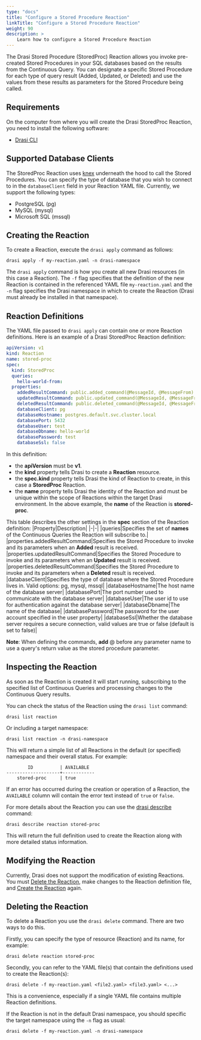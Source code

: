 ```yaml
---
type: "docs"
title: "Configure a Stored Procedure Reaction"
linkTitle: "Configure a Stored Procedure Reaction"
weight: 90
description: >
    Learn how to configure a Stored Procedure Reaction
---
```


The Drasi Stored Procedure (StoredProc) Reaction allows you invoke pre-created Stored Procedures in your SQL databases based on the results from the Continuous Query. You can designate a specific Stored Procedure for each type of query result (Added, Updated, or Deleted) and use the values from these results as parameters for the Stored Procedure being called.



## Requirements
On the computer from where you will create the Drasi StoredProc Reaction, you need to install the following software:
- [Drasi CLI](/reference/command-line-interface/) 

## Supported Database Clients
The StoredProc Reaction uses [knex](https://knexjs.org/) underneath the hood to call the Stored Procedures. You can specify the type of database that you wish to connect to in the `databaseClient` field in your Reaction YAML file. Currently, we support the following types:
- PostgreSQL (pg)
- MySQL (mysql)
- Microsoft SQL (mssql)


## Creating the Reaction
To create a Reaction, execute the `drasi apply` command as follows:

```text
drasi apply -f my-reaction.yaml -n drasi-namespace
```

The `drasi apply` command is how you create all new Drasi resources (in this case a Reaction). The `-f` flag specifies that the definition of the new Reaction is contained in the referenced YAML file `my-reaction.yaml` and the `-n` flag specifies the Drasi namespace in which to create the Reaction (Drasi must already be installed in that namespace).


## Reaction Definitions
The YAML file passed to `drasi apply` can contain one or more Reaction definitions. Here is an example of a Drasi StoredProc Reaction definition:

```yaml {#stored-proc}
apiVersion: v1
kind: Reaction
name: stored-proc
spec:
  kind: StoredProc
  queries:
    hello-world-from:
  properties:
    addedResultCommand: public.added_command(@MessageId, @MessageFrom)
    updatedResultCommand: public.updated_command(@MessageId, @MessageFrom)
    deletedResultCommand: public.deleted_command(@MessageId, @MessageFrom)
    databaseClient: pg
    databaseHostname: postgres.default.svc.cluster.local
    databasePort: 5432
    databaseUser: test
    databaseDbname: hello-world
    databasePassword: test 
    databaseSsl: false
```

In this definition: 
- the **apiVersion** must be **v1**.
- the **kind** property tells Drasi to create a **Reaction** resource.
- the **spec.kind** property tells Drasi the kind of Reaction to create, in this case a **StoredProc** Reaction. 
- the **name** property tells Drasi the identity of the Reaction and must be unique within the scope of Reactions within the target Drasi environment. In the above example, the **name** of the Reaction is **stored-proc**.

This table describes the other settings in the **spec** section of the Reaction definition:
|Property|Description|
|-|-|
|queries|Specifies the set of **names** of the Continuous Queries the Reaction will subscribe to.|
|properties.addedResultCommand|Specifies the Stored Procedure to invoke and its parameters when an **Added** result is received.
|properties.updatedResultCommand|Specifies the Stored Procedure to invoke and its parameters when an **Updated** result is received.
|properties.deletedResultCommand|Specifies the Stored Procedure to invoke and its parameters when a **Deleted** result is received.
|databaseClient|Specifies the type of database where the Stored Procedure lives in. Valid options: pg, mysql, mssql|
|databaseHostname|The host name of the database server|
|databasePort|The port number used to communicate with the database server|
|databaseUser|The user id to use for authentication against the database server|
|databaseDbname|The name of the database|
|databasePassword|The password for the user account specified in the user property|
|databaseSsl|Whether the database server requires a secure connection, valid values are true or false (default is set to false)|

**Note**: When defining the commands, **add** @ before any parameter name to use a query's return value as the stored procedure parameter.
## Inspecting the Reaction
As soon as the Reaction is created it will start running, subscribing to the specified list of Continuous Queries and processing changes to the Continuous Query results.

You can check the status of the Reaction using the `drasi list` command:

```text
drasi list reaction
```

Or including a target namespace:

```text
drasi list reaction -n drasi-namespace
```

This will return a simple list of all Reactions in the default (or specified) namespace and their overall status. For example:

```
        ID          | AVAILABLE
--------------------+------------
    stored-proc     | true
```

If an error has occurred during the creation or operation of a Reaction, the `AVAILABLE` column will contain the error text instead of `true` or `false`.

For more details about the Reaction you can use the [drasi describe](/reference/command-line-interface#drasi-describe) command:

```text
drasi describe reaction stored-proc
```

This will return the full definition used to create the Reaction along with more detailed status information.


## Modifying the Reaction
Currently, Drasi does not support the modification of existing Reactions. You must [Delete the Reaction](#deleting-the-reaction), make changes to the Reaction definition file, and [Create the Reaction](#creating-the-reaction) again.

## Deleting the Reaction
To delete a Reaction you use the `drasi delete` command. There are two ways to do this. 

Firstly, you can specify the type of resource (Reaction) and its name, for example:

```text
drasi delete reaction stored-proc
```

Secondly, you can refer to the YAML file(s) that contain the definitions used to create the Reaction(s):

```text
drasi delete -f my-reaction.yaml <file2.yaml> <file3.yaml> <...>
```

This is a convenience, especially if a single YAML file contains multiple Reaction definitions. 

If the Reaction is not in the default Drasi namespace, you should specific the target namespace using the `-n` flag as usual:

```text
drasi delete -f my-reaction.yaml -n drasi-namespace
```